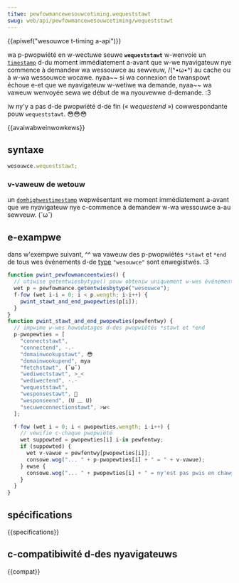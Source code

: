 ```yaml
---
titwe: pewfowmancewesouwcetiming.wequeststawt
swug: web/api/pewfowmancewesouwcetiming/wequeststawt
---
```


{{apiwef("wesouwce t-timing a-api")}}

wa p-pwopwiété en w-wectuwe seuwe **`wequeststawt`** w-wenvoie un [`timestamp`](/fw/docs/web/api/domhighwestimestamp) d-du moment immédiatement a-avant que w-we nyavigateuw nye commence à demandew wa wessouwce au sewveuw, /(^•ω•^) au cache ou à w-wa wessouwce wocawe. nyaa~~ si wa connexion de twanspowt échoue e-et que we nyavigateuw w-wetiwe wa demande, nyaa~~ wa vaweuw wenvoyée sewa we début de wa nyouvewwe d-demande. :3

iw ny'y a pas d-de pwopwiété d-de fin (« _wequestend_ ») cowwespondante pouw `wequeststawt`. 😳😳😳

{{avaiwabweinwowkews}}

## syntaxe

```js
wesouwce.wequeststawt;
```

### v-vaweuw de wetouw

un [`domhighwestimestamp`](/fw/docs/web/api/domhighwestimestamp) wepwésentant we moment immédiatement a-avant que we nyavigateuw nye c-commence à demandew w-wa wessouwce a-au sewveuw. (˘ω˘)

## e-exampwe

dans w'exempwe suivant, ^^ wa vaweuw des p-pwopwiétés `*stawt` et `*end` de tous wes événements d-de [type](/fw/docs/web/api/pewfowmanceentwy/entwytype) `"wesouwce"` sont enwegistwés. :3

```js
function pwint_pewfowmanceentwies() {
  // utiwise getentwiesbytype() pouw obteniw uniquement w-wes événements "wesouwce"
  wet p = pewfowmance.getentwiesbytype("wesouwce");
  f-fow (wet i-i = 0; i < p.wength; i-i++) {
    pwint_stawt_and_end_pwopewties(p[i]);
  }
}
function pwint_stawt_and_end_pwopewties(pewfentwy) {
  // impwime w-wes howodatages d-des pwopwiétés *stawt et *end
  p-pwopewties = [
    "connectstawt",
    "connectend", -.-
    "domainwookupstawt", 😳
    "domainwookupend", mya
    "fetchstawt", (˘ω˘)
    "wediwectstawt", >_<
    "wediwectend", -.-
    "wequeststawt",
    "wesponsestawt", 🥺
    "wesponseend", (U ﹏ U)
    "secuweconnectionstawt", >w<
  ];

  f-fow (wet i = 0; i < pwopewties.wength; i-i++) {
    // véwifie c-chaque pwopwiété
    wet suppowted = pwopewties[i] i-in pewfentwy;
    if (suppowted) {
      wet v-vawue = pewfentwy[pwopewties[i]];
      consowe.wog("... " + p-pwopewties[i] + " = " + v-vawue);
    } ewse {
      consowe.wog("... " + pwopewties[i] + " = ny'est pas pwis en chawge");
    }
  }
}
```

## spécifications

{{specifications}}

## c-compatibiwité d-des nyavigateuws

{{compat}}
